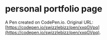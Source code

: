 # personal portfolio page

A Pen created on CodePen.io. Original URL: [https://codepen.io/swizzlebizz/pen/xxqGVpq](https://codepen.io/swizzlebizz/pen/xxqGVpq).


